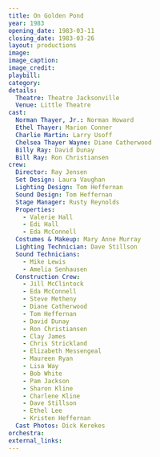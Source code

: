 ```yaml
---
title: On Golden Pond
year: 1983
opening_date: 1983-03-11
closing_date: 1983-03-26
layout: productions
image:
image_caption:
image_credit:
playbill: 
category: 
details:
  Theatre: Theatre Jacksonville
  Venue: Little Theatre
cast:
  Norman Thayer, Jr.: Norman Howard
  Ethel Thayer: Marion Conner
  Charlie Martin: Larry Usoff
  Chelsea Thayer Wayne: Diane Catherwood
  Billy Ray: David Dunay
  Bill Ray: Ron Christiansen
crew:
  Director: Ray Jensen
  Set Design: Laura Vaughan
  Lighting Design: Tom Heffernan
  Sound Design: Tom Heffernan
  Stage Manager: Rusty Reynolds
  Properties:
    - Valerie Hall
    - Edi Hall
    - Eda McConnell
  Costumes & Makeup: Mary Anne Murray
  Lighting Technician: Dave Stillson
  Sound Technicians:
    - Mike Lewis
    - Amelia Senhausen
  Construction Crew:
    - Jill McClintock
    - Eda McConnell
    - Steve Metheny
    - Diane Catherwood
    - Tom Heffernan
    - David Dunay
    - Ron Christiansen
    - Clay James
    - Chris Strickland
    - Elizabeth Messengeal
    - Maureen Ryan
    - Lisa Way
    - Bob White
    - Pam Jackson
    - Sharon Kline
    - Charlene Kline
    - Dave Stillson
    - Ethel Lee
    - Kristen Heffernan
  Cast Photos: Dick Kerekes
orchestra:
external_links:
---
```


